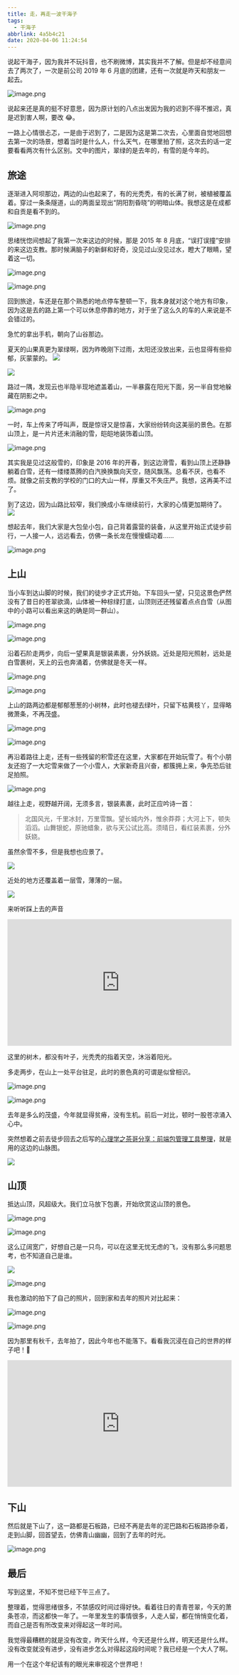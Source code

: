 ```yaml
---
title: 走，再走一波干海子
tags:
  - 干海子
abbrlink: 4a5b4c21
date: 2020-04-06 11:24:54
---
```


说起干海子，因为我并不玩抖音，也不刷微博，其实我并不了解。但是却不经意间去了两次了，一次是前公司 2019 年 6 月底的团建，还有一次就是昨天和朋友一起去。

![image.png](https://i.loli.net/2020/04/06/VkvcI1nTaeRMB28.png)

<!-- more -->

说起来还是真的挺不好意思，因为原计划的八点出发因为我的迟到不得不推迟，真是迟到害人啊，要改 😂。

一路上心情很忐忑，一是由于迟到了，二是因为这是第二次去，心里面自觉地回想去第一次的场景，想着当时是什么人，什么天气，在哪里拍了照，这次去的话一定要看看两次有什么区别。文中的图片，翠绿的是去年的，有雪的是今年的。

## 旅途

逐渐进入阿坝那边，两边的山也起来了，有的光秃秃，有的长满了树，被植被覆盖着。穿过一条条隧道，山的两面呈现出“阴阳割昏晓”的明暗山体。我想这是在成都和自贡是看不到的。

![image.png](https://i.loli.net/2020/04/06/GopHWdvsmwZY9EK.png)

思绪恍惚间想起了我第一次来这边的时候，那是 2015 年 8 月底，“误打误撞”安排的来这边支教。那时候满脑子的新鲜和好奇，没见过山没见过水，瞪大了眼睛，望着这一切。

![image.png](https://i.loli.net/2020/04/06/mCv8IQJ4nOTklR7.png)

![image.png](https://i.loli.net/2020/04/06/o38eIPV1djM7GfF.png)

回到旅途，车还是在那个熟悉的地点停车整顿一下，我本身就对这个地方有印象，因为这是去的路上第一个可以休息停靠的地方，对于坐了这么久的车的人来说是不会错过的。

急忙的拿出手机，朝向了山谷那边。

夏天的山果真更为翠绿啊，因为昨晚刚下过雨，太阳还没放出来，云也显得有些抑郁，灰蒙蒙的。
![](https://cdn.jsdelivr.net/gh/kitety/blog_img/img/20200923171741.png)

![](https://cdn.jsdelivr.net/gh/kitety/blog_img/img/20200923171752.png)

路过一隅，发现云也半隐半现地遮盖着山，一半暴露在阳光下面，另一半自觉地躲藏在阴影之中。

![image.png](https://i.loli.net/2020/04/06/NLaqTmrJoIfUZhp.png)

一时，车上传来了呼叫声，既是惊讶又是惊喜，大家纷纷转向这美丽的景色。在那山顶上，是一片片还未消融的雪，皑皑地装饰着山顶。

![image.png](https://i.loli.net/2020/04/06/gD4LRp9lAyJKzeh.png)

其实我是见过这般雪的，印象是 2016 年的开春，到这边滑雪，看到山顶上还静静躺着白雪，还有一缕缕蒸腾的白汽换换飘向天空，随风飘荡。总看不厌，也看不烦。就像之前支教的学校的门口的大山一样，厚重又不失庄严。我想，这再美不过了。

到了这边，因为山路比较窄，我们换成小车继续前行，大家的心情更加期待了。
![](https://cdn.jsdelivr.net/gh/kitety/blog_img/img/20200923171817.png)

想起去年，我们大家是大包垒小包，自己背着露营的装备，从这里开始正式徒步前行，一人接一人，远远看去，仿佛一条长龙在慢慢蠕动着......

![image.png](https://i.loli.net/2020/04/06/wEmRI2dv6sCZ8HU.png)

## 上山

当小车到达山脚的时候，我们的徒步才正式开始。下车回头一望，只见这景色俨然没有了昔日的苍翠欲滴，山体被一种棕绿打底，山顶则还还残留着点点白雪（从图中的小路可以看出来这的确是同一群山）。

![image.png](https://i.loli.net/2020/04/06/Q8vCw1XHtgZbm2u.png)

![image.png](https://i.loli.net/2020/04/06/QthHp7IMkrCLSA4.png)

沿着石阶走两步，向后一望果真是银装素裹，分外妖娆。近处是阳光照射，远处是白雪裹树，天上的云也奔涌着，仿佛就是冬天一样。

![image.png](https://i.loli.net/2020/04/06/aZctfBD4EoXGV7y.png)

![image.png](https://i.loli.net/2020/04/06/eEiFqUnPvGlIjpR.png)

上山的路两边都是郁郁葱葱的小树林，此时也褪去绿叶，只留下枯黄枝丫，显得略微萧条，不再茂盛。

![image.png](https://i.loli.net/2020/04/06/M2JR7wziDBCgKEc.png)

![image.png](https://i.loli.net/2020/04/06/fGqLtiAndOzZI2Q.png)

再沿着路往上走，还有一些残留的积雪还在这里，大家都在开始玩雪了。有个小朋友还抱了一大坨雪来做了一个小雪人，大家新奇且兴奋，都簇拥上来，争先恐后驻足拍照。

![image.png](https://i.loli.net/2020/04/06/YTqjBihLFRM4pcy.png)

越往上走，视野越开阔，无须多言，银装素裹，此时正应吟诗一首：

> 北国风光，千里冰封，万里雪飘。望长城内外，惟余莽莽；大河上下，顿失滔滔。山舞银蛇，原驰蜡象，欲与天公试比高。须晴日，看红装素裹，分外妖娆。

虽然余雪不多，但是我想也应景了。

![](https://cdn.jsdelivr.net/gh/kitety/blog_img/img/20200923171902.png)

近处的地方还覆盖着一层雪，薄薄的一层。

![](https://cdn.jsdelivr.net/gh/kitety/blog_img/img/20200923171913.png)

来听听踩上去的声音

<div style="width:100%;height:0px;position:relative;padding-bottom:56.327%;margin-bottom:12px;"><iframe src="https://streamja.com/embed/3n0Rq" frameborder="0" width="100%" height="100%" allowfullscreen style="width:100%;height:100%;position:absolute;"></iframe></div>

这里的树木，都没有叶子，光秃秃的指着天空，沐浴着阳光。



多走两步，在山上一处平台驻足，此时的景色真的可谓是似曾相识。

![image.png](https://i.loli.net/2020/04/06/kcCgPIQTphOyNGo.png)

![image.png](https://i.loli.net/2020/04/06/SabZIuX8Akt91jl.png)

去年是多么的茂盛，今年就显得贫瘠，没有生机。前后一对比，顿时一股苍凉涌入心中。

突然想着之前去徒步回去之后写的[心理学之茶哥分享：前端包管理工具整理](https://juejin.im/post/5d18d2fd6fb9a07eee5ee343)，就是用的这边的山脉图。

![](https://ftp.bmp.ovh/imgs/2020/04/57aadf62b1874abd.jpg)

## 山顶

抵达山顶，风超级大。我们立马放下包裹，开始欣赏这山顶的景色。

![image.png](https://i.loli.net/2020/04/06/1U7zKxF2CMIJcDB.png)

![image.png](https://i.loli.net/2020/04/06/wEfKbAmDhtVMsyl.png)

这么辽阔宽广，好想自己是一只鸟，可以在这里无忧无虑的飞，没有那么多问题思考，也不知道自己是谁。

![](https://cdn.jsdelivr.net/gh/kitety/blog_img/img/20200923172002.png)

![image.png](https://i.loli.net/2020/04/06/M4qOjzUL1gB6JGC.png)

我也激动的拍下了自己的照片，回到家和去年的照片对比起来：

![image.png](https://i.loli.net/2020/04/06/pg58lSHaVFbewnj.png)

![image.png](https://i.loli.net/2020/04/06/WVnCfH6c72gop3T.png)

因为那里有秋千，去年拍了，因此今年也不能落下。看看我沉浸在自己的世界的样子吧！🤣

<div style="width:100%;height:0px;position:relative;padding-bottom:56.327%;margin-bottom:12px;"><iframe src="https://streamja.com/embed/B4BWn" frameborder="0" width="100%" height="100%" allowfullscreen style="width:100%;height:100%;position:absolute;"></iframe></div>

## 下山

然后就是下山了，这一路都是石板路，已经不再是去年的泥巴路和石板路掺杂着，走到山脚，回首望去，仿佛青山幽幽，回到了去年的时光。

![image.png](https://i.loli.net/2020/04/06/gVtvXjnEpTH5hfG.png)

## 最后

写到这里，不知不觉已经下午三点了。

整理着，觉得思绪很多，不禁感叹时间过得好快。看着往日的青青苍翠，今天的萧条苍凉，而这都快一年了。一年里发生的事情很多，人走人留，都在悄悄变化着，而自己是否有所改变来对得起这一年时间。

我觉得最糟糕的就是没有改变，昨天什么样，今天还是什么样，明天还是什么样。没有改变就没有进步，没有进步怎么对得起这段时间呢？我已经是一个大人了啊。

用一个在这个年纪该有的眼光来审视这个世界吧！

